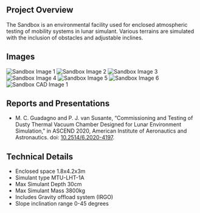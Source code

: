 ## Project Overview
The Sandbox is an environmental facility used for enclosed atmospheric testing of mobility systems in lunar simulant. Various terrains are simulated with the inclusion of obstacles and adjustable inclines.

## Images
![Sandbox Image 1](/facilities/sandbox/icon.jpg)
![Sandbox Image 2](/facilities/sandbox/Sandbox_2.JPG)
![Sandbox Image 3](/facilities/sandbox/Sandbox_3.JPG)
![Sandbox Image 4](/facilities/sandbox/Sandbox_4.JPG)
![Sandbox Image 5](/facilities/sandbox/Sandbox_5.PNG)
![Sandbox Image 6](/facilities/sandbox/Sandbox_6.PNG)
![Sandbox CAD Image 1](/facilities/sandbox/Sandbox_CAD_2.PNG)

## Reports and Presentations
* M. C. Guadagno and P. J. van Susante, “Commissioning and Testing of Dusty Thermal Vacuum Chamber Designed for Lunar Environment Simulation,” in ASCEND 2020, American Institute of Aeronautics and Astronautics. doi: [10.2514/6.2020-4197](https://arc.aiaa.org/doi/10.2514/6.2020-4197).

## Technical Details
* Enclosed space 1.8x4.2x3m
* Simulant type MTU-LHT-1A
* Max Simulant Depth 30cm
* Max Simulant Mass 3800kg
* Includes Gravity offload system (IRGO) 
* Slope inclination range 0-45 degrees